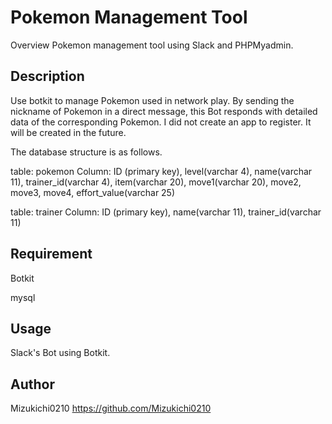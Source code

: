 # Pokemon Management Tool
Overview
Pokemon management tool using Slack and PHPMyadmin.

## Description
Use botkit to manage Pokemon used in network play.
By sending the nickname of Pokemon in a direct message, this Bot responds with detailed data of the corresponding Pokemon.
I did not create an app to register.
It will be created in the future.

The database structure is as follows.

table: pokemon
Column: ID (primary key), level(varchar 4), name(varchar 11), trainer_id(varchar 4), item(varchar 20), move1(varchar 20), move2, move3, move4, effort_value(varchar 25)

table: trainer
Column: ID (primary key), name(varchar 11), trainer_id(varchar 11)

## Requirement
Botkit

mysql

## Usage
Slack's Bot using Botkit.

## Author
Mizukichi0210
https://github.com/Mizukichi0210
